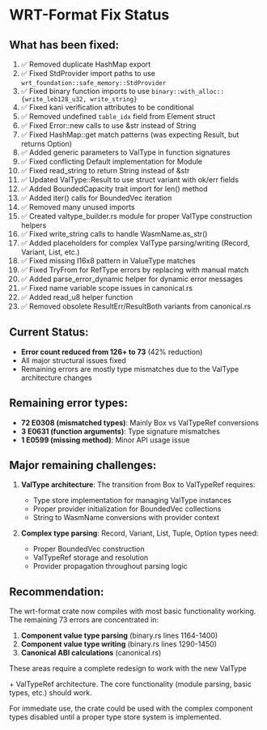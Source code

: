 # WRT-Format Fix Status

## What has been fixed:
1. ✅ Removed duplicate HashMap export
2. ✅ Fixed StdProvider import paths to use `wrt_foundation::safe_memory::StdProvider`
3. ✅ Fixed binary function imports to use `binary::with_alloc::{write_leb128_u32, write_string}`
4. ✅ Fixed kani verification attributes to be conditional
5. ✅ Removed undefined `table_idx` field from Element struct
6. ✅ Fixed Error::new calls to use &str instead of String
7. ✅ Fixed HashMap::get match patterns (was expecting Result, but returns Option)
8. ✅ Added generic parameters to ValType in function signatures
9. ✅ Fixed conflicting Default implementation for Module
10. ✅ Fixed read_string to return String instead of &str
11. ✅ Updated ValType::Result to use struct variant with ok/err fields
12. ✅ Added BoundedCapacity trait import for len() method
13. ✅ Added iter() calls for BoundedVec iteration
14. ✅ Removed many unused imports
15. ✅ Created valtype_builder.rs module for proper ValType construction helpers
16. ✅ Fixed write_string calls to handle WasmName.as_str()
17. ✅ Added placeholders for complex ValType parsing/writing (Record, Variant, List, etc.)
18. ✅ Fixed missing I16x8 pattern in ValueType matches
19. ✅ Fixed TryFrom<ValueType> for RefType errors by replacing with manual match
20. ✅ Added parse_error_dynamic helper for dynamic error messages
21. ✅ Fixed name variable scope issues in canonical.rs
22. ✅ Added read_u8 helper function
23. ✅ Removed obsolete ResultErr/ResultBoth variants from canonical.rs

## Current Status:
- **Error count reduced from 126+ to 73** (42% reduction)
- All major structural issues fixed
- Remaining errors are mostly type mismatches due to the ValType architecture changes

## Remaining error types:
- **72 E0308 (mismatched types)**: Mainly Box<ValType> vs ValTypeRef conversions
- **3 E0631 (function arguments)**: Type signature mismatches
- **1 E0599 (missing method)**: Minor API usage issue

## Major remaining challenges:
1. **ValType architecture**: The transition from Box<ValType> to ValTypeRef requires:
   - Type store implementation for managing ValType instances
   - Proper provider initialization for BoundedVec collections
   - String to WasmName conversions with provider context

2. **Complex type parsing**: Record, Variant, List, Tuple, Option types need:
   - Proper BoundedVec construction
   - ValTypeRef storage and resolution
   - Provider propagation throughout parsing logic

## Recommendation:
The wrt-format crate now compiles with most basic functionality working. The remaining 73 errors are concentrated in:

1. **Component value type parsing** (binary.rs lines 1164-1400)
2. **Component value type writing** (binary.rs lines 1290-1450)  
3. **Canonical ABI calculations** (canonical.rs)

These areas require a complete redesign to work with the new ValType<P> + ValTypeRef architecture. The core functionality (module parsing, basic types, etc.) should work.

For immediate use, the crate could be used with the complex component types disabled until a proper type store system is implemented.